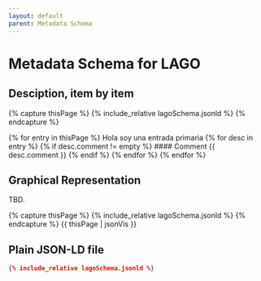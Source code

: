 ```yaml
---
layout: default
parent: Metadata Schema
---
```


# Metadata Schema for LAGO


## Desciption, item by item

{% capture thisPage %}
    {% include_relative lagoSchema.jsonld %}
{% endcapture %}

{% for entry in thisPage %}
    Hola soy una entrada primaria
    {% for desc in entry %}
        {% if desc.comment  != empty %}
           #### Comment
           {{ desc.comment }}
        {% endif %}
    {% endfor %}
{% endfor %}


## Graphical Representation

TBD.

{% capture thisPage %}
    {% include_relative lagoSchema.jsonld %}
{% endcapture %}
{{ thisPage | jsonVis }}


## Plain JSON-LD file

```json
{% include_relative lagoSchema.jsonld %}
```
